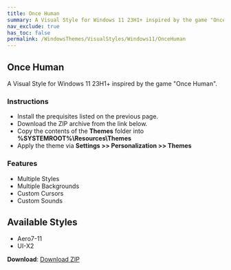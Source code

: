 ```yaml
---
title: Once Human
summary: A Visual Style for Windows 11 23H1+ inspired by the game "Once Human".
nav_exclude: true
has_toc: false
permalink: /WindowsThemes/VisualStyles/Windows11/OnceHuman
---
```


## Once Human
A Visual Style for Windows 11 23H1+ inspired by the game "Once Human".

<!-- <img align="center" src="" alt="Preview" /> -->

### Instructions

- Install the prequisites listed on the previous page.
- Download the ZIP archive from the link below.
- Copy the contents of the **Themes** folder into **%SYSTEMROOT%\Resources\Themes**
- Apply the theme via **Settings >> Personalization >> Themes**

### Features

- Multiple Styles
- Multiple Backgrounds
- Custom Cursors
- Custom Sounds

## Available Styles

- Aero7-11
- UI-X2

**Download**: [Download ZIP](https://gitlab.com/the-back-room/visual-styles/windows-11/sfw/once-human/-/archive/main/once-human-main.zip)